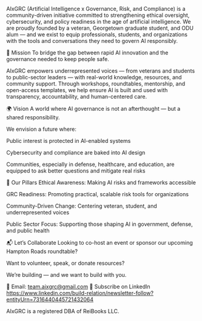 AIxGRC (Artificial Intelligence x Governance, Risk, and Compliance) is a community-driven initiative committed to strengthening ethical oversight, cybersecurity, and policy readiness in the age of artificial intelligence. We are proudly founded by a veteran, Georgetown graduate student, and ODU alum — and we exist to equip professionals, students, and organizations with the tools and conversations they need to govern AI responsibly.

🎯 Mission
To bridge the gap between rapid AI innovation and the governance needed to keep people safe.

AIxGRC empowers underrepresented voices — from veterans and students to public-sector leaders — with real-world knowledge, resources, and community support. Through workshops, roundtables, mentorship, and open-access templates, we help ensure AI is built and used with transparency, accountability, and human-centered care.

🌍 Vision
A world where AI governance is not an afterthought — but a shared responsibility.

We envision a future where:

Public interest is protected in AI-enabled systems

Cybersecurity and compliance are baked into AI design

Communities, especially in defense, healthcare, and education, are equipped to ask better questions and mitigate real risks

🔑 Our Pillars
Ethical Awareness: Making AI risks and frameworks accessible

GRC Readiness: Promoting practical, scalable risk tools for organizations

Community-Driven Change: Centering veteran, student, and underrepresented voices

Public Sector Focus: Supporting those shaping AI in government, defense, and public health

📬 Let’s Collaborate
Looking to co-host an event or sponsor our upcoming Hampton Roads roundtable?

Want to volunteer, speak, or donate resources?

We’re building — and we want to build with you.

📩 Email: team.aixgrc@gmail.com
🔗 Subscribe on LinkedIn https://www.linkedin.com/build-relation/newsletter-follow?entityUrn=7316440445721432064


AIxGRC is a registered DBA of ReiBooks LLC.
